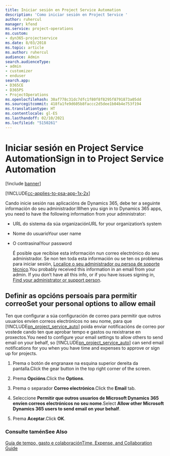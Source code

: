 ```yaml
---
title: Iniciar sesión en Project Service Automation
description: 'Como iniciar sesión en Project Service '
author: ruhercul
manager: kfend
ms.service: project-operations
ms.custom:
- dyn365-projectservice
ms.date: 8/03/2018
ms.topic: article
ms.author: ruhercul
audience: Admin
search.audienceType:
- admin
- customizer
- enduser
search.app:
- D365CE
- D365PS
- ProjectOperations
ms.openlocfilehash: 30af778c31dc7dfc1f80f8f8295f8791873a05dd
ms.sourcegitcommit: 418fa1fe9d605b8faccc2d5dee1b04b4e753f194
ms.translationtype: HT
ms.contentlocale: gl-ES
ms.lasthandoff: 02/10/2021
ms.locfileid: "5150261"
---
```

# <a name="sign-in-to-project-service-automation"></a><span data-ttu-id="04c23-103">Iniciar sesión en Project Service Automation</span><span class="sxs-lookup"><span data-stu-id="04c23-103">Sign in to Project Service Automation</span></span>

[!include [banner](../includes/psa-now-project-operations.md)]

[!INCLUDE[cc-applies-to-psa-app-1x-2x](../includes/cc-applies-to-psa-app-1x-2x.md)]

<span data-ttu-id="04c23-104">Cando inicie sesión nas aplicacións de Dynamics 365, debe ter a seguinte información do seu administrador:</span><span class="sxs-lookup"><span data-stu-id="04c23-104">When you sign in to Dynamics 365 apps, you need to have the following information from your administrator:</span></span>  
  
- <span data-ttu-id="04c23-105">URL do sistema da súa organización</span><span class="sxs-lookup"><span data-stu-id="04c23-105">URL for your organization’s system</span></span>  
  
- <span data-ttu-id="04c23-106">Nome do usuario</span><span class="sxs-lookup"><span data-stu-id="04c23-106">Your user name</span></span>  
  
- <span data-ttu-id="04c23-107">O contrasinal</span><span class="sxs-lookup"><span data-stu-id="04c23-107">Your password</span></span>  
  
  <span data-ttu-id="04c23-108">É posible que recibise esta información nun correo electrónico do seu administrador. Se non ten toda esta información ou se ten os problemas para iniciar sesión, [Localice o seu administrador ou persoa de soporte técnico](https://docs.microsoft.com/dynamics365/customerengagement/on-premises/basics/find-administrator-support).</span><span class="sxs-lookup"><span data-stu-id="04c23-108">You probably received this information in an email from your admin. If you don’t have all this info, or if you have issues signing in, [Find your administrator or support person](https://docs.microsoft.com/dynamics365/customerengagement/on-premises/basics/find-administrator-support).</span></span>  
  
## <a name="set-your-personal-options-to-allow-email"></a><span data-ttu-id="04c23-109">Definir as opcións persoais para permitir correo</span><span class="sxs-lookup"><span data-stu-id="04c23-109">Set your personal options to allow email</span></span>  
 <span data-ttu-id="04c23-110">Ten que configurar a súa configuración de correo para permitir que outros usuarios envíen correos electrónicos no seu nome, para que [!INCLUDE[pn_project_service_auto](../includes/pn-project-service-auto.md)] poida enviar notificacións de correo por vostede cando ten que aprobar tempo e gastos ou rexistrarse en proxectos.</span><span class="sxs-lookup"><span data-stu-id="04c23-110">You need to configure your email settings to allow others to send email on your behalf, so [!INCLUDE[pn_project_service_auto](../includes/pn-project-service-auto.md)] can send email notifications for you when you have time and expenses to approve or sign up for projects.</span></span>  
  
1.  <span data-ttu-id="04c23-111">Prema o botón de engranaxe na esquina superior dereita da pantalla.</span><span class="sxs-lookup"><span data-stu-id="04c23-111">Click the gear button in the top right corner of the screen.</span></span>  
  
2.  <span data-ttu-id="04c23-112">Prema **Opcións**.</span><span class="sxs-lookup"><span data-stu-id="04c23-112">Click the **Options**.</span></span>  
  
3.  <span data-ttu-id="04c23-113">Prema o separador **Correo electrónico**.</span><span class="sxs-lookup"><span data-stu-id="04c23-113">Click the **Email** tab.</span></span>  
  
4.  <span data-ttu-id="04c23-114">Seleccione **Permitir que outros usuarios de Microsoft Dynamics 365 envíen correos electrónicos no seu nome**.</span><span class="sxs-lookup"><span data-stu-id="04c23-114">Select **Allow other Microsoft Dynamics 365 users to send email on your behalf**.</span></span>  
  
5.  <span data-ttu-id="04c23-115">Prema **Aceptar**.</span><span class="sxs-lookup"><span data-stu-id="04c23-115">Click **OK**.</span></span>  
  
### <a name="see-also"></a><span data-ttu-id="04c23-116">Consulte tamén</span><span class="sxs-lookup"><span data-stu-id="04c23-116">See Also</span></span>  
 [<span data-ttu-id="04c23-117">Guía de tempo, gasto e colaboración</span><span class="sxs-lookup"><span data-stu-id="04c23-117">Time, Expense, and Collaboration Guide</span></span>](../psa/time-expense-collaboration-guide.md)

